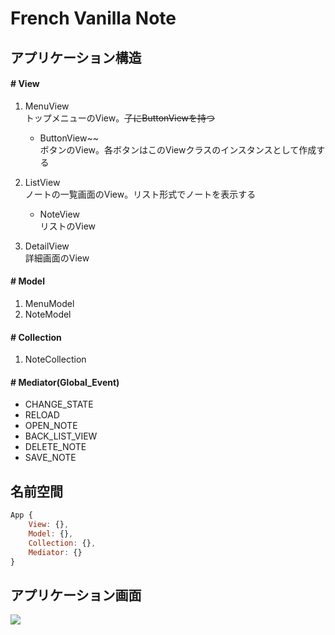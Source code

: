 # French Vanilla Note

## アプリケーション構造
#### \# View
1. MenuView  
  トップメニューのView。~~子にButtonViewを持つ~~
   - ButtonView~~  
     ボタンのView。各ボタンはこのViewクラスのインスタンスとして作成する

2. ListView  
   ノートの一覧画面のView。リスト形式でノートを表示する
   - NoteView  
     リストのView

3. DetailView  
   詳細画面のView

#### \# Model
1. MenuModel
2. NoteModel

#### \# Collection
1. NoteCollection

#### \# Mediator(Global_Event)
- CHANGE_STATE
- RELOAD
- OPEN_NOTE
- BACK_LIST_VIEW
- DELETE_NOTE
- SAVE_NOTE


## 名前空間
```js
App {
    View: {},
    Model: {},
    Collection: {},
    Mediator: {}
}
```

## アプリケーション画面
![](https://dl.dropboxusercontent.com/u/22299541/screenshot.png)

